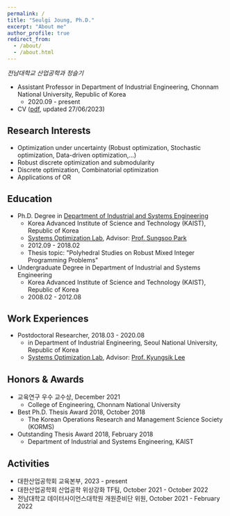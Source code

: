 ```yaml
---
permalink: /
title: "Seulgi Joung, Ph.D."
excerpt: "About me"
author_profile: true
redirect_from: 
  - /about/
  - /about.html
---
```


_전남대학교 산업공학과 정슬기_ 
- Assistant Professor in Department of Industrial Engineering, Chonnam National University, Republic of Korea
    - 2020.09 - present
- CV ([pdf](http://sgjoung.github.io/files/CV_JSG.pdf), updated 27/06/2023)

## **Research Interests**
- Optimization under uncertainty (Robust optimization, Stochastic optimization, Data-driven optimization,...)
- Robust discrete optimization and submodularity
- Discrete optimization, Combinatorial optimization
- Applications of OR

## **Education**
- Ph.D. Degree in [Department of Industrial and Systems Engineering](https://ie.kaist.ac.kr/)
  - Korea Advanced Institute of Science and Technology (KAIST), Republic of Korea 
  - [Systems Optimization Lab](http://solab.kaist.ac.kr/), Advisor: [Prof. Sungsoo Park](https://scholar.google.com/citations?user=CZJd_6cAAAAJ&hl=en&oi=ao) 
  - 2012.09 - 2018.02
  - Thesis topic: "Polyhedral Studies on Robust Mixed Integer Programming Problems"
- Undergraduate Degree in Department of Industrial and Systems Engineering
  - Korea Advanced Institute of Science and Technology (KAIST), Republic of Korea
  - 2008.02 - 2012.08

## **Work Experiences**
- Postdoctoral Researcher, 2018.03 - 2020.08
  - in Department of Industrial Engineering, Seoul National University, Republic of Korea
  - [Systems Optimization Lab](http://optimize.snu.ac.kr/), Advisor: [Prof. Kyungsik Lee](https://scholar.google.com/citations?user=rr_xEbgNRDcC&hl=en&oi=ao)

## **Honors & Awards**
- 교육연구 우수 교수상, December 2021
  - College of Engineering, Chonnam National University
- Best Ph.D. Thesis Award 2018, October 2018
  - The Korean Operations Research and Management Science Society (KORMS)
- Outstanding Thesis Award 2018, February 2018
  - Department of Industrial and Systems Engineering, KAIST

## **Activities**
- 대한산업공학회 교육본부, 2023 - present
- 대한산업공학회 산업공학 위상강화 TF팀, October 2021 - October 2022
- 전남대학교 데이터사이언스대학원 개원준비단 위원, October 2021 - February 2022
